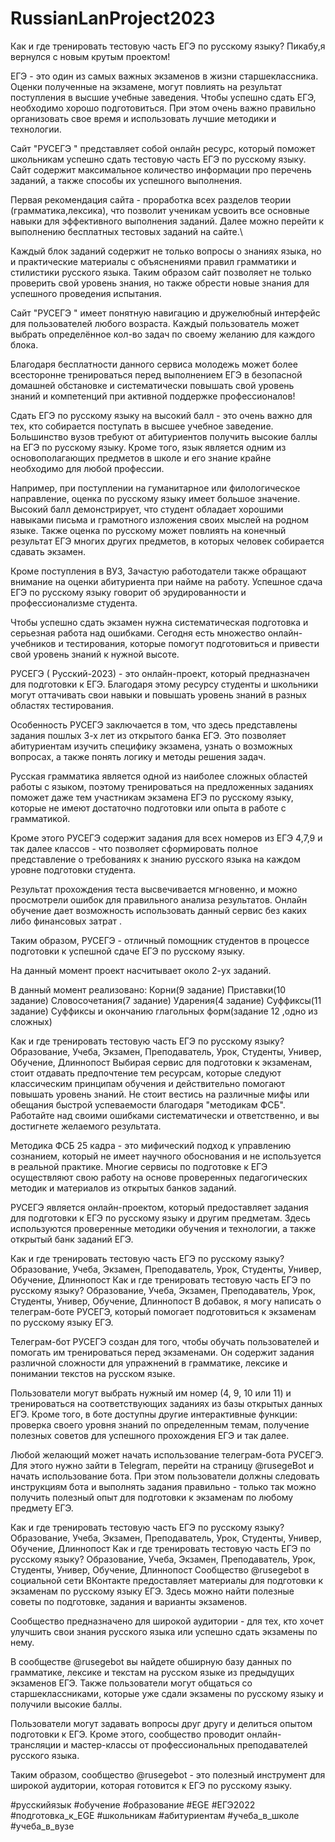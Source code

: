 # RussianLanProject2023
Как и где тренировать тестовую часть ЕГЭ по русскому языку?⁠⁠
Пикабу,я вернулся с новым крутым проектом!

ЕГЭ - это один из самых важных экзаменов в жизни старшеклассника. Оценки полученные на экзамене, могут повлиять на результат поступления в высшие учебные заведения. Чтобы успешно сдать ЕГЭ, необходимо хорошо подготовиться. При этом очень важно правильно организовать свое время и использовать лучшие методики и технологии.

Сайт "РУСЕГЭ " представляет собой онлайн ресурс, который поможет школьникам успешно сдать тестовую часть ЕГЭ по русскому языку. Сайт содержит максимальное количество информации про перечень заданий, а также способы их успешного выполнения.

Первая рекомендация сайта - проработка всех разделов теории (грамматика,лексика), что позволит ученикам усвоить все основные навыки для эффективного выполнения заданий. Далее можно перейти к выполнению бесплатных тестовых заданий на сайте.\

Каждый блок заданий содержит не только вопросы о знаниях языка, но и практические материалы с объяснениями правил грамматики и стилистики русского языка. Таким образом сайт позволяет не только проверить свой уровень знания, но также обрести новые знания для успешного проведения испытания.

Сайт "РУСЕГЭ " имеет понятную навигацию и дружелюбный интерфейс для пользователей любого возраста. Каждый пользователь может выбрать определённое кол-во задач по своему желанию для каждого блока.

Благодаря бесплатности данного сервиса молодежь может более всесторонне тренироваться перед выполнением ЕГЭ в безопасной домашней обстановке и систематически повышать свой уровень знаний и компетенций при активной поддержке профессионалов!

Сдать ЕГЭ по русскому языку на высокий балл - это очень важно для тех, кто собирается поступать в высшее учебное заведение. Большинство вузов требуют от абитуриентов получить высокие баллы на ЕГЭ по русскому языку. Кроме того, язык является одним из основополагающих предметов в школе и его знание крайне необходимо для любой профессии.

Например, при поступлении на гуманитарное или филологическое направление, оценка по русскому языку имеет большое значение. Высокий балл демонстрирует, что студент обладает хорошими навыками письма и грамотного изложения своих мыслей на родном языке. Также оценка по русскому может повлиять на конечный результат ЕГЭ многих других предметов, в которых человек собирается сдавать экзамен.

Кроме поступления в ВУЗ, Зачастую работодатели также обращают внимание на оценки абитуриента при найме на работу. Успешное сдача ЕГЭ по русскому языку говорит об эрудированности и профессионализме студента.

Чтобы успешно сдать экзамен нужна систематическая подготовка и серьезная работа над ошибками. Сегодня есть множество онлайн-учебников и тестирования, которые помогут подготовиться и привести свой уровень знаний к нужной высоте.


РУСЕГЭ ( Русский-2023) - это онлайн-проект, который предназначен для подготовки к ЕГЭ. Благодаря этому ресурсу студенты и школьники могут оттачивать свои навыки и повышать уровень знаний в разных областях тестирования.

Особенность РУСЕГЭ заключается в том, что здесь представлены задания пошлых 3-х лет из открытого банка ЕГЭ. Это позволяет абитуриентам изучить специфику экзамена, узнать о возможных вопросах, а также понять логику и методы решения задач.

Русская грамматика является одной из наиболее сложных областей работы с языком, поэтому тренироваться на предложенных заданиях поможет даже тем участникам экзамена ЕГЭ по русскому языку, которые не имеют достаточно подготовки или опыта в работе с грамматикой.

Кроме этого РУСЕГЭ содержит задания для всех номеров из ЕГЭ 4,7,9 и так далее классов - что позволяет сформировать полное представление о требованиях к знанию русского языка на каждом уровне подготовки студента.

Результат прохождения теста высвечивается мгновенно, и можно просмотрели ошибок для правильного анализа результатов. Онлайн обучение дает возможность использовать данный сервис без каких либо финансовых затрат .

Таким образом, РУСЕГЭ - отличный помощник студентов в процессе подготовки к успешной сдаче ЕГЭ по русскому языку.


На данный момент проект насчитывает около 2-ух заданий.

В данный момент реализовано:
Корни(9 задание)
Приставки(10 задание)
Словосочетания(7 задание)
Ударения(4 задание)
Суффиксы(11 задание)
Суффиксы и окончанию глагольных форм(задание 12 ,одно из сложных)

Как и где тренировать тестовую часть ЕГЭ по русскому языку? Образование, Учеба, Экзамен, Преподаватель, Урок, Студенты, Универ, Обучение, Длиннопост
Выбирая сервис для подготовки к экзаменам, стоит отдавать предпочтение тем ресурсам, которые следуют классическим принципам обучения и действительно помогают повышать уровень знаний. Не стоит вестись на различные мифы или обещания быстрой успеваемости благодаря "методикам ФСБ". Работайте над своими ошибками систематически и ответственно, и вы достигнете желаемого результата.

Методика ФСБ 25 кадра - это мифический подход к управлению сознанием, который не имеет научного обоснования и не используется в реальной практике. Многие сервисы по подготовке к ЕГЭ осуществляют свою работу на основе проверенных педагогических методик и материалов из открытых банков заданий.

РУСЕГЭ является онлайн-проектом, который предоставляет задания для подготовки к ЕГЭ по русскому языку и другим предметам. Здесь используются проверенные методики обучения и технологии, а также открытый банк заданий ЕГЭ.

Как и где тренировать тестовую часть ЕГЭ по русскому языку? Образование, Учеба, Экзамен, Преподаватель, Урок, Студенты, Универ, Обучение, Длиннопост
Как и где тренировать тестовую часть ЕГЭ по русскому языку? Образование, Учеба, Экзамен, Преподаватель, Урок, Студенты, Универ, Обучение, Длиннопост
В добавок, я могу написать о телеграм-боте РУСЕГЭ, который помогает подготовиться к экзаменам по русскому языку ЕГЭ.

Телеграм-бот РУСЕГЭ создан для того, чтобы обучать пользователей и помогать им тренироваться перед экзаменами. Он содержит задания различной сложности для упражнений в грамматике, лексике и понимании текстов на русском языке.

Пользователи могут выбрать нужный им номер (4, 9, 10 или 11) и тренироваться на соответствующих заданиях из базы открытых данных ЕГЭ. Кроме того, в боте доступны другие интерактивные функции: проверка своего уровня знаний по определенным темам, получение полезных советов для успешного прохождения ЕГЭ и так далее.

Любой желающий может начать использование телеграм-бота РУСЕГЭ. Для этого нужно зайти в Telegram, перейти на страницу @rusegeBot и начать использование бота. При этом пользователи должны следовать инструкциям бота и выполнять задания правильно - только так можно получить полезный опыт для подготовки к экзаменам по любому предмету ЕГЭ.

Как и где тренировать тестовую часть ЕГЭ по русскому языку? Образование, Учеба, Экзамен, Преподаватель, Урок, Студенты, Универ, Обучение, Длиннопост
Как и где тренировать тестовую часть ЕГЭ по русскому языку? Образование, Учеба, Экзамен, Преподаватель, Урок, Студенты, Универ, Обучение, Длиннопост
Сообщество @rusegebot в социальной сети ВКонтакте предоставляет материалы для подготовки к экзаменам по русскому языку ЕГЭ. Здесь можно найти полезные советы по подготовке, задания и варианты экзаменов.

Сообщество предназначено для широкой аудитории - для тех, кто хочет улучшить свои знания русского языка или успешно сдать экзамены по нему.

В сообществе @rusegebot вы найдете обширную базу данных по грамматике, лексике и текстам на русском языке из предыдущих экзаменов ЕГЭ. Также пользователи могут общаться со старшеклассниками, которые уже сдали экзамены по русскому языку и получили высокие баллы.

Пользователи могут задавать вопросы друг другу и делиться опытом подготовки к ЕГЭ. Кроме этого, сообщество проводит онлайн-трансляции и мастер-классы от профессиональных преподавателей русского языка.

Таким образом, сообщество @rusegebot - это полезный инструмент для широкой аудитории, которая готовится к ЕГЭ по русскому языку.

#русскийязык #обучение #образование #EGE #ЕГЭ2022 #подготовка_к_EGE #школьникам #абитуриентам #учеба_в_школе #учеба_в_вузе
